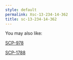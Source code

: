 ```yaml
---
style: default
permalink: Xsc-13-234-14-362
title: sc-13-234-14-362
---
```

You may also like:

[SCP-978](http://scp-wiki.net/scp-978)

[SCP-1788](http://scp-wiki.net/scp-1788)
